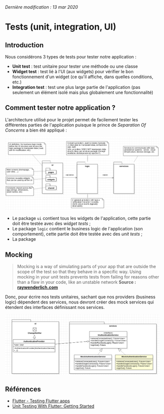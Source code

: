*Dernière modification : 13 mar 2020*

# Tests (unit, integration, UI)

## Introduction

Nous considérons 3 types de tests pour tester notre application :
- **Unit test** : test unitaire pour tester une méthode ou une classe
- **Widget test** : test lié à l'UI (aux widgets) pour vérifier le bon fonctionnement d'un widget (ce qu'il affiche, dans quelles conditions, etc.)
- **Integration test** : test une plus large partie de l'application (pas seulement un élément isolé mais plus globalement une fonctionnalité)


## Comment tester notre application ?

L'architecture utilisé pour le projet permet de facilement tester les différentes parties de l'application puisque le prince de *Separation Of Concerns* a bien été appliqué :

![](src/archi_client.png)

- Le package `ui` contient tous les widgets de l'application, cette partie doit être testée avec des *widget tests* ;
- Le package `logic` contient le business logic de l'application (son comportement), cette partie doit être testée avec des *unit tests* ;
- La package


## Mocking

> Mocking is a way of simulating parts of your app that are outside the scope of the test so that they behave in a specific way. Using mocking in your unit tests prevents tests from failing for reasons other than a flaw in your code, like an unstable network
> **Source : [raywenderlich.com](https://www.raywenderlich.com/6926998-unit-testing-with-flutter-getting-started)**

Donc, pour écrire nos tests unitaires, sachant que nos providers (business logic) dépendent des services, nous devront créer des mock services qui étendent des interfaces définissant nos services.

![](src/repo_provider_ex_mock.png)

## Références
- [Flutter - Testing Flutter apps](https://flutter.dev/docs/testing)
- [Unit Testing With Flutter: Getting Started](https://www.raywenderlich.com/6926998-unit-testing-with-flutter-getting-started)
